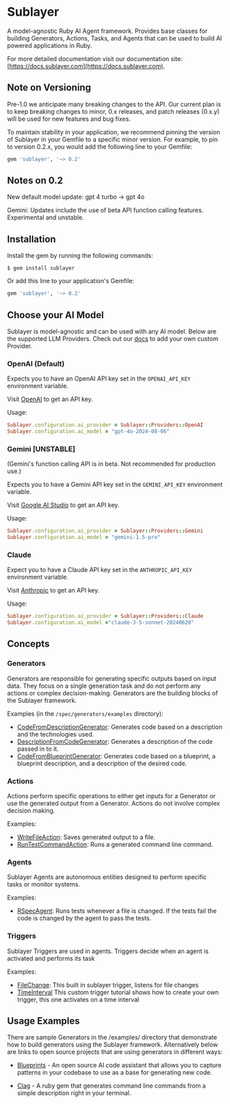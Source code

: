 # Sublayer

A model-agnostic Ruby AI Agent framework. Provides base classes for
building Generators, Actions, Tasks, and Agents that can be used to build AI
powered applications in Ruby.

For more detailed documentation visit our documentation site: [https://docs.sublayer.com](https://docs.sublayer.com).

## Note on Versioning

Pre-1.0 we anticipate many breaking changes to the API. Our current plan is to
keep breaking changes to minor, 0.x releases, and patch releases (0.x.y) will be used
for new features and bug fixes.

To maintain stability in your application, we recommend pinning the version of
Sublayer in your Gemfile to a specific minor version. For example, to pin to
version 0.2.x, you would add the following line to your Gemfile:

```ruby
gem 'sublayer', '~> 0.2'
```

## Notes on 0.2

New default model update: gpt 4 turbo -> gpt 4o

Gemini: Updates include the use of beta API function calling features. Experimental and unstable.

## Installation

Install the gem by running the following commands:

    $ gem install sublayer

Or add this line to your application's Gemfile:

```ruby
gem 'sublayer', '~> 0.2'
```

## Choose your AI Model

Sublayer is model-agnostic and can be used with any AI model. Below are the supported LLM Providers. Check out our [docs](https://docs.sublayer.com) to add your own custom Provider.

### OpenAI (Default)

Expects you to have an OpenAI API key set in the `OPENAI_API_KEY` environment variable.

Visit [OpenAI](https://openai.com/product) to get an API key.

Usage:
```ruby
Sublayer.configuration.ai_provider = Sublayer::Providers::OpenAI
Sublayer.configuration.ai_model = "gpt-4o-2024-08-06"
```

### Gemini [UNSTABLE]

(Gemini's function calling API is in beta. Not recommended for production use.)

Expects you to have a Gemini API key set in the `GEMINI_API_KEY` environment variable.

Visit [Google AI Studio](https://ai.google.dev/) to get an API key.

Usage:
```ruby
Sublayer.configuration.ai_provider = Sublayer::Providers::Gemini
Sublayer.configuration.ai_model = "gemini-1.5-pro"
```

### Claude

Expect you to have a Claude API key set in the `ANTHROPIC_API_KEY` environment variable.

Visit [Anthropic](https://anthropic.com/) to get an API key.


Usage:
```ruby
Sublayer.configuration.ai_provider = Sublayer::Providers::Claude
Sublayer.configuration.ai_model ="claude-3-5-sonnet-20240620"
```

## Concepts

### Generators

Generators are responsible for generating specific outputs based on input data.
They focus on a single generation task and do not perform any actions or complex
decision-making. Generators are the building blocks of the Sublayer framework.

Examples (in the `/spec/generators/examples` directory):
- [CodeFromDescriptionGenerator](https://github.com/sublayerapp/sublayer/blob/main/spec/generators/examples/code_from_description_generator.rb):
  Generates code based on a description and the technologies used.
- [DescriptionFromCodeGenerator](https://github.com/sublayerapp/sublayer/blob/main/spec/generators/description_from_code_generator_spec.rb):
  Generates a description of the code passed in to it.
- [CodeFromBlueprintGenerator](https://github.com/sublayerapp/sublayer/blob/main/spec/generators/examples/code_from_blueprint_generator.rb):
  Generates code based on a blueprint, a blueprint description, and a description of the desired code.


### Actions

Actions perform specific operations to either get inputs for a Generator or use
the generated output from a Generator. Actions do not involve complex decision making.

Examples:
- [WriteFileAction](https://github.com/sublayerapp/tddbot/blob/43297c5da9445bd6c8882d5e3876cff5fc6b2650/lib/tddbot/sublayer/actions/write_file_action.rb):
  Saves generated output to a file.
- [RunTestCommandAction](https://github.com/sublayerapp/tddbot/blob/43297c5da9445bd6c8882d5e3876cff5fc6b2650/lib/tddbot/sublayer/actions/run_test_command_action.rb):
  Runs a generated command line command.

### Agents

Sublayer Agents are autonomous entities designed to perform specific
tasks or monitor systems.

Examples:
- [RSpecAgent](https://github.com/sublayerapp/sublayer/blob/main/spec/agents/examples/rspec_agent.rb):
  Runs tests whenever a file is changed. If the tests fail the code is changed
  by the agent to pass the tests.

### Triggers

Sublayer Triggers are used in agents. Triggers decide when an agent is activated
and performs its task

Examples:
- [FileChange](https://github.com/sublayerapp/sublayer/blob/main/lib/sublayer/triggers/file_change.rb):
  This built in sublayer trigger, listens for file changes
- [TimeInterval](https://docs.sublayer.com/docs/guides/build-a-custom-trigger)
  This custom trigger tutorial shows how to create your own trigger, this one activates on a time interval

## Usage Examples

There are sample Generators in the /examples/ directory that demonstrate how to
build generators using the Sublayer framework. Alternatively below are links to
open source projects that are using generators in different ways:

- [Blueprints](https://blueprints.sublayer.com) - An open source AI code
  assistant that allows you to capture patterns in your codebase to use as a
base for generating new code.

- [Clag](https://github.com/sublayerapp/clag) - A ruby gem that generates
  command line commands from a simple description right in your terminal.
